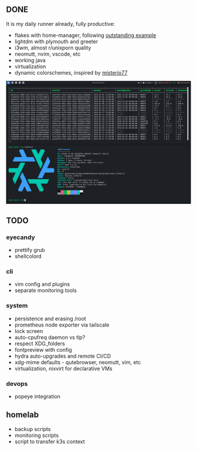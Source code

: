 ## DONE
It is my daily runner already, fully productive:
- flakes with home-manager, following [outstanding example](https://github.com/Misterio77/nix-starter-configs)
- lightdm with plymouth and greeter
- i3wm, almost r/unixporn quality
- neomutt, nvim, vscode, etc
- working java
- virtualization
- dynamic colorschemes, inspired by [misterio77](https://github.com/misterio77/nix-config)

![Screenshot](https://github.com/omdv/nix-config/blob/8cf74c44e5a5b11e70f779128a2a87287c1f2685/screenshot.png)


## TODO

### eyecandy
- prettify grub
- shellcolord

### cli
- vim config and plugins
- separate monitoring tools

### system
- persistence and erasing /root
- prometheus node exporter via tailscale
- lock screen
- auto-cpufreq daemon vs tlp?
- respect XDG_folders
- fontpreview with config
- hydra auto-upgrades and remote CI/CD
- xdg-mime defaults - qutebrowser, neomutt, vim, etc
- virtualization, nixvirt for declarative VMs

### devops
- popeye integration

## homelab
- backup scripts
- monitoring scripts
- script to transfer k3s context
